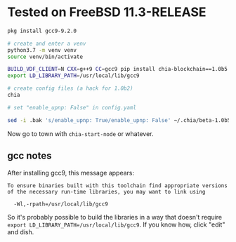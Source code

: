 # Tested on FreeBSD 11.3-RELEASE

```bash
pkg install gcc9-9.2.0

# create and enter a venv
python3.7 -m venv venv
source venv/bin/activate

BUILD_VDF_CLIENT=N CXX=g++9 CC=gcc9 pip install chia-blockchain==1.0b5  # takes a while, builds a lot
export LD_LIBRARY_PATH=/usr/local/lib/gcc9

# create config files (a hack for 1.0b2)
chia

# set "enable_upnp: False" in config.yaml

sed -i .bak 's/enable_upnp: True/enable_upnp: False' ~/.chia/beta-1.0b5/config/config.yaml

```

Now go to town with `chia-start-node` or whatever.

## gcc notes

After installing gcc9, this message appears:

```
To ensure binaries built with this toolchain find appropriate versions
of the necessary run-time libraries, you may want to link using

  -Wl,-rpath=/usr/local/lib/gcc9
```

So it's probably possible to build the libraries in a way that doesn't require `export LD_LIBRARY_PATH=/usr/local/lib/gcc9`. If you know how, click "edit" and dish.
